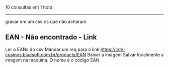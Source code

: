 10 consultas em 1 hora

--------------------------------------------
gravar em um csv os que não acharam

EAN - Não encontrado - Link
--------------------------------------------

Ler o EANs do csv
Mandar um req para o link https://cdn-cosmos.bluesoft.com.br/products/EAN
Baixar a imagem
Salvar localmente a imagem na maquina. O nome é o código EAN